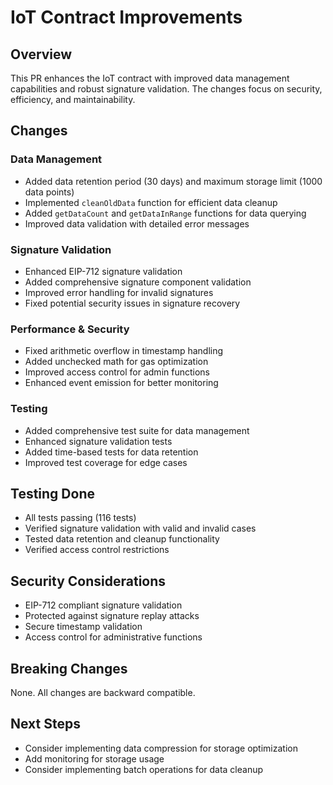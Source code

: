 # IoT Contract Improvements

## Overview
This PR enhances the IoT contract with improved data management capabilities and robust signature validation. The changes focus on security, efficiency, and maintainability.

## Changes

### Data Management
- Added data retention period (30 days) and maximum storage limit (1000 data points)
- Implemented `cleanOldData` function for efficient data cleanup
- Added `getDataCount` and `getDataInRange` functions for data querying
- Improved data validation with detailed error messages

### Signature Validation
- Enhanced EIP-712 signature validation
- Added comprehensive signature component validation
- Improved error handling for invalid signatures
- Fixed potential security issues in signature recovery

### Performance & Security
- Fixed arithmetic overflow in timestamp handling
- Added unchecked math for gas optimization
- Improved access control for admin functions
- Enhanced event emission for better monitoring

### Testing
- Added comprehensive test suite for data management
- Enhanced signature validation tests
- Added time-based tests for data retention
- Improved test coverage for edge cases

## Testing Done
- All tests passing (116 tests)
- Verified signature validation with valid and invalid cases
- Tested data retention and cleanup functionality
- Verified access control restrictions

## Security Considerations
- EIP-712 compliant signature validation
- Protected against signature replay attacks
- Secure timestamp validation
- Access control for administrative functions

## Breaking Changes
None. All changes are backward compatible.

## Next Steps
- Consider implementing data compression for storage optimization
- Add monitoring for storage usage
- Consider implementing batch operations for data cleanup 